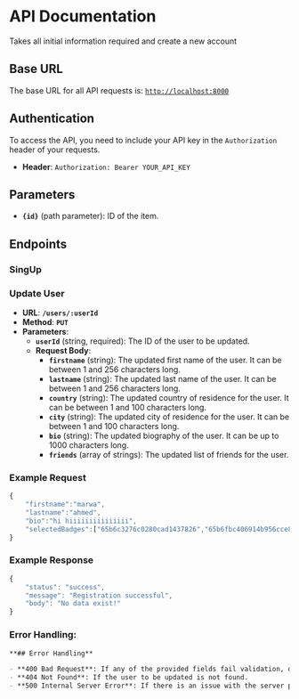 # API Documentation

Takes all initial information required and create a new account

## Base URL

The base URL for all API requests is: [`http://localhost:8000`](http://localhost:8000/)

## Authentication

To access the API, you need to include your API key in the `Authorization` header of your requests.

- **Header**: `Authorization: Bearer YOUR_API_KEY`

## Parameters

- **`{id}`** (path parameter): ID of the item.

## Endpoints

### SingUp

### **Update User**

- **URL**: **`/users/:userId`**
- **Method**: **`PUT`**
- **Parameters**:
    - **`userId`** (string, required): The ID of the user to be updated.
    - **Request Body**:
        - **`firstname`** (string): The updated first name of the user. It can be between 1 and 256 characters long.
        - **`lastname`** (string): The updated last name of the user. It can be between 1 and 256 characters long.
        - **`country`** (string): The updated country of residence for the user. It can be between 1 and 100 characters long.
        - **`city`** (string): The updated city of residence for the user. It can be between 1 and 100 characters long.
        - **`bio`** (string): The updated biography of the user. It can be up to 1000 characters long.
        - **`friends`** (array of strings): The updated list of friends for the user.

### Example Request

```jsx
{
    "firstname":"marwa",
    "lastname":"ahmed",
    "bio":"hi hiiiiiiiiiiiiiii",
    "selectedBadges":["65b6c3276c0280cad1437826","65b6fbc406914b956cce88aa","65b6ff2b367b7524af737ca0"]
}
```

### Example Response

```jsx
{
    "status": "success",
    "message": "Registration successful",
    "body": "No data exist!"
}
```

### Error Handling:

```markdown
**## Error Handling**

- **400 Bad Request**: If any of the provided fields fail validation, or if the user is attempting to update another user's information.
- **404 Not Found**: If the user to be updated is not found.
- **500 Internal Server Error**: If there is an issue with the server processing the request.
```